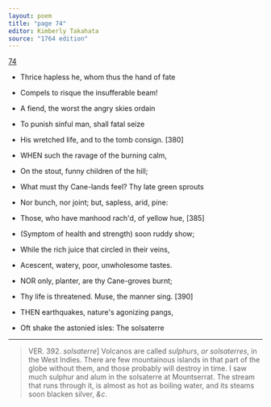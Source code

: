 ```yaml
---
layout: poem
title: "page 74"
editor: Kimberly Takahata
source: "1764 edition"
---
```



[74]()

- Thrice hapless he, whom thus the hand of fate
- Compels to risque the insufferable beam!
- A fiend, the worst the angry skies ordain
- To punish sinful man, shall fatal seize
- His wretched life, and to the tomb consign. [380]

- WHEN such the ravage of the burning calm,
- On the stout, funny children of the hill;
- What must thy Cane-lands feel? Thy late green sprouts
- Nor bunch, nor joint; but, sapless, arid, pine:
- Those, who have manhood rach'd, of yellow hue, [385]
- (Symptom of health and strength) soon ruddy show;
- While the rich juice that circled in their veins,
- Acescent, watery, poor, unwholesome tastes.

- NOR only, planter, are thy Cane-groves burnt;
- Thy life is threatened. Muse, the manner sing. [390]

- THEN earthquakes, nature's agonizing pangs,
- Oft shake the astonied isles: The solsaterre

---

> VER. 392. *solsaterre*\] Volcanos are called *sulphurs*, *or solsaterres*, in the West Indies. There are few mountainous islands in that part of the globe without them, and those probably will destroy in time. I saw much sulphur and alum in the solsaterre at Mountserrat. The stream that runs through it, is almost as hot as boiling water, and its steams soon blacken silver, *&c*.